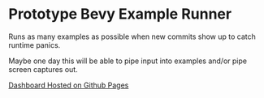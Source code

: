 # Prototype Bevy Example Runner

Runs as many examples as possible when new commits show up to catch runtime panics.

Maybe one day this will be able to pipe input into examples and/or pipe screen captures out.

[Dashboard Hosted on Github Pages](https://rparrett.github.io/prototype_bevy_example_runner)
